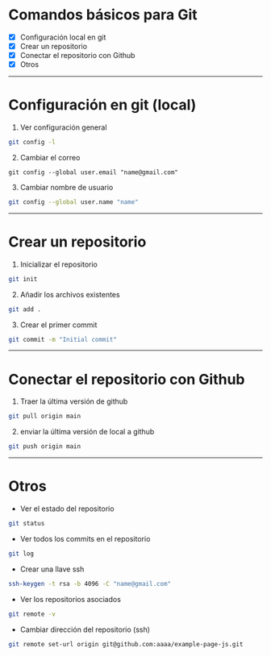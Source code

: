 # Comandos básicos para Git

* [x] Configuración local en git
* [x] Crear un repositorio
* [x] Conectar el repositorio con Github
* [x] Otros
---
# Configuración en git (local)

1. Ver configuración general 
```bash
git config -l 
```
2. Cambiar el correo  
```bashn
git config --global user.email "name@gmail.com"
````
3. Cambiar nombre de usuario 
```bash
git config --global user.name "name"
```
----
# Crear un repositorio 

1. Inicializar el repositorio
```bash
git init
```
2. Añadir los archivos existentes 
```bash
git add .
```
3. Crear el primer commit
```bash
git commit -m "Initial commit"
```
---
# Conectar el repositorio con Github


1. Traer la última versión de github
```bash
git pull origin main
```
2. enviar la última versión de local a github 
```bash
git push origin main 
```

----

# Otros
* Ver el estado del repositorio
```bash
git status
```
* Ver todos los commits en el repositorio
```bash
git log 
```
* Crear una llave ssh 
```bash
ssh-keygen -t rsa -b 4096 -C "name@gmail.com"
```
* Ver los repositorios asociados
```bash
git remote -v 
```
* Cambiar dirección del repositorio (ssh)
```bash
git remote set-url origin git@github.com:aaaa/example-page-js.git
```

